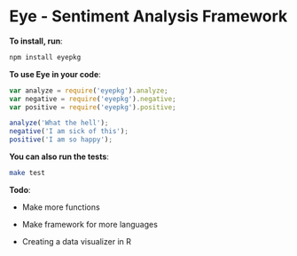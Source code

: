 # Eye - Sentiment Analysis Framework

**To install, run**:

```bash
npm install eyepkg
```

**To use Eye in your code**:

```javascript
var analyze = require('eyepkg').analyze;
var negative = require('eyepkg').negative;
var positive = require('eyepkg').positive;

analyze('What the hell');
negative('I am sick of this');
positive('I am so happy');
```

**You can also run the tests**:

```bash
make test
```

**Todo**:

- Make more functions

- Make framework for more languages

- Creating a data visualizer in R 
